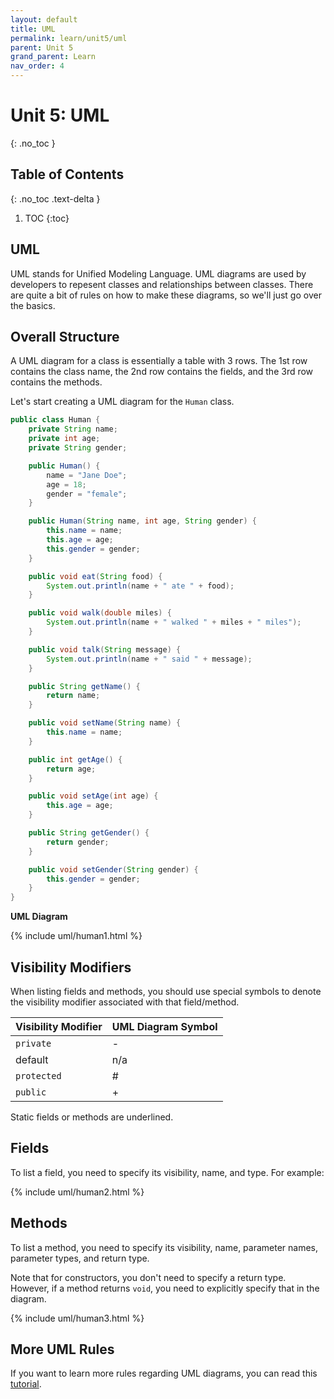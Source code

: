 ```yaml
---
layout: default
title: UML
permalink: learn/unit5/uml
parent: Unit 5
grand_parent: Learn
nav_order: 4
---
```


<!-- prettier-ignore-start -->

# Unit 5: UML
{: .no_toc }

## Table of Contents
{: .no_toc .text-delta }

1. TOC
{:toc}

<!-- prettier-ignore-end -->

## UML

UML stands for Unified Modeling Language. UML diagrams are used by developers
to repesent classes and relationships between classes. There are quite a bit of rules
on how to make these diagrams, so we'll just go over the basics.

## Overall Structure

A UML diagram for a class is essentially a table with 3 rows. The 1st row contains
the class name, the 2nd row contains the fields, and the 3rd row contains the methods.

Let's start creating a UML diagram for the `Human` class.

```java
public class Human {
    private String name;
    private int age;
    private String gender;

    public Human() {
        name = "Jane Doe";
        age = 18;
        gender = "female";
    }

    public Human(String name, int age, String gender) {
        this.name = name;
        this.age = age;
        this.gender = gender;
    }

    public void eat(String food) {
        System.out.println(name + " ate " + food);
    }

    public void walk(double miles) {
        System.out.println(name + " walked " + miles + " miles");
    }

    public void talk(String message) {
        System.out.println(name + " said " + message);
    }

    public String getName() {
        return name;
    }

    public void setName(String name) {
        this.name = name;
    }

    public int getAge() {
        return age;
    }

    public void setAge(int age) {
        this.age = age;
    }

    public String getGender() {
        return gender;
    }

    public void setGender(String gender) {
        this.gender = gender;
    }
}
```

**UML Diagram**

{% include uml/human1.html %}

## Visibility Modifiers

When listing fields and methods, you should use special symbols to denote the visibility modifier
associated with that field/method.

| Visibility Modifier | UML Diagram Symbol |
| :--- | :--- |
| `private` | - |
| default | n/a |
| `protected` | # |
| `public` | + |

Static fields or methods are underlined.

## Fields

To list a field, you need to specify its visibility, name, and type. For example:

{% include uml/human2.html %}

## Methods

To list a method, you need to specify its visibility, name, parameter names, parameter
types, and return type.

Note that for constructors, you don't need to specify a return type. However, if a method
returns `void`, you need to explicitly specify that in the diagram.

{% include uml/human3.html %}

## More UML Rules

If you want to learn more rules regarding UML diagrams, you can read this [tutorial](https://www.visual-paradigm.com/guide/uml-unified-modeling-language/uml-class-diagram-tutorial/).
